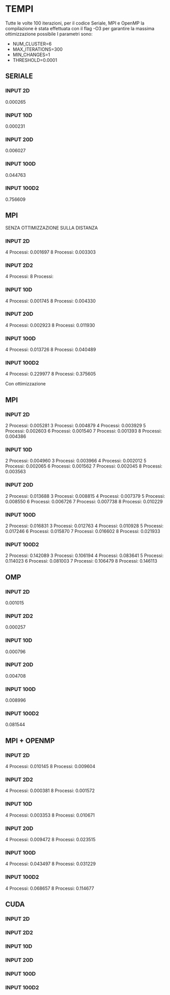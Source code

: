 # TEMPI
Tutte le volte 100 iterazioni, per il codice Seriale, MPI e OpenMP la compilazione è stata effettuata con il flag -O3 per garantire la massima ottimizzazione possibile
I parametri sono: 
- NUM_CLUSTER=6
- MAX_ITERATIONS=300
- MIN_CHANGES=1
- THRESHOLD=0.0001

## SERIALE
### INPUT 2D
0.000265
### INPUT 10D
0.000231
### INPUT 20D
0.006027
### INPUT 100D
0.044763
### INPUT 100D2
0.756609

## MPI
SENZA OTTIMIZZAZIONE SULLA DISTANZA
### INPUT 2D
4 Processi: 0.001697
8 Processi: 0.003303
### INPUT 2D2
4 Processi: 
8 Processi: 
### INPUT 10D
4 Processi: 0.001745
8 Processi: 0.004330
### INPUT 20D
4 Processi: 0.002923
8 Processi: 0.011930
### INPUT 100D
4 Processi: 0.013726
8 Processi: 0.040489
### INPUT 100D2
4 Processi: 0.229977
8 Processi: 0.375605

Con ottimizzazione
## MPI 
### INPUT 2D
2 Processi: 0.005281
3 Processi: 0.004879
4 Processi: 0.003929
5 Processi: 0.002603
6 Processi: 0.001540
7 Processi: 0.001393
8 Processi: 0.004386
### INPUT 10D
2 Processi: 0.004960
3 Processi: 0.003966
4 Processi: 0.002012
5 Processi: 0.002065
6 Processi: 0.001562
7 Processi: 0.002045
8 Processi: 0.003563
### INPUT 20D
2 Processi: 0.013688
3 Processi: 0.008815
4 Processi: 0.007379
5 Processi: 0.008550
6 Processi: 0.006726
7 Processi: 0.007738
8 Processi: 0.010229
### INPUT 100D
2 Processi: 0.016831
3 Processi: 0.012763
4 Processi: 0.010928
5 Processi: 0.017246
6 Processi: 0.015870
7 Processi: 0.016602
8 Processi: 0.021933
### INPUT 100D2
2 Processi: 0.142089
3 Processi: 0.106194
4 Processi: 0.083641
5 Processi: 0.114023
6 Processi: 0.081003
7 Processi: 0.106479
8 Processi: 0.146113

## OMP
### INPUT 2D
0.001015
### INPUT 2D2
0.000257
### INPUT 10D
0.000796
### INPUT 20D
0.004708
### INPUT 100D
0.008996
### INPUT 100D2
0.081544 

## MPI + OPENMP
### INPUT 2D
4 Processi: 0.010145
8 Processi: 0.009604
### INPUT 2D2
4 Processi: 0.000381
8 Processi: 0.001572
### INPUT 10D
4 Processi: 0.003353
8 Processi: 0.010671
### INPUT 20D
4 Processi: 0.009472
8 Processi: 0.023515
### INPUT 100D
4 Processi: 0.043497
8 Processi: 0.031229
### INPUT 100D2
4 Processi: 0.068657
8 Processi: 0.114677

## CUDA
### INPUT 2D

### INPUT 2D2

### INPUT 10D

### INPUT 20D

### INPUT 100D

### INPUT 100D2
